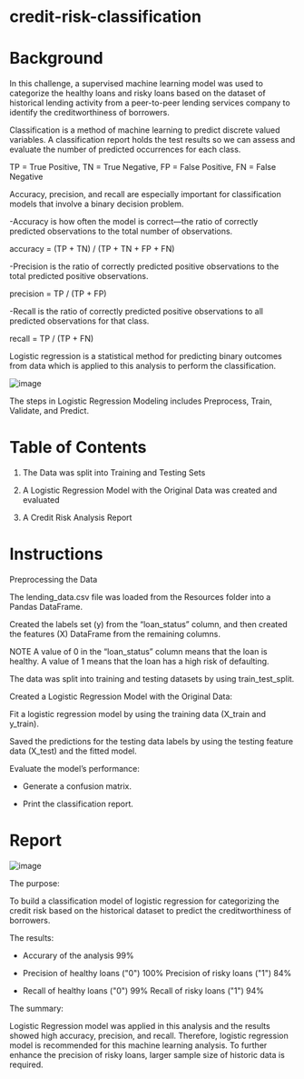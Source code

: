 # credit-risk-classification
# Background

In this challenge, a supervised machine learning model was used to categorize the healthy loans and risky loans based on the dataset of historical lending activity from a peer-to-peer lending services company to identify the creditworthiness of borrowers.

Classification is a method of machine learning to predict discrete valued variables. A classification report holds the test results so we can assess and evaluate the number of predicted occurrences for each class.

TP = True Positive, 
TN = True Negative, 
FP = False Positive, 
FN = False Negative

Accuracy, precision, and recall are especially important for classification models that involve a binary decision problem.

-Accuracy is how often the model is correct—the ratio of correctly predicted observations to the total number of observations.

accuracy = (TP + TN) / (TP + TN + FP + FN)

-Precision is the ratio of correctly predicted positive observations to the total predicted positive observations.

precision = TP / (TP + FP)

-Recall is the ratio of correctly predicted positive observations to all predicted observations for that class.

recall = TP / (TP + FN)

Logistic regression is a statistical method for predicting binary outcomes from data which is applied to this analysis to perform the classification. 

![image](https://github.com/user-attachments/assets/a73ac3ae-59e2-44f6-b849-f0fee4e7c8b9)

The steps in Logistic Regression Modeling includes Preprocess, Train, Validate, and Predict.

# Table of Contents

1. The Data was split into Training and Testing Sets

2. A Logistic Regression Model with the Original Data was created and evaluated

3. A Credit Risk Analysis Report

# Instructions

Preprocessing the Data

The lending_data.csv file was loaded from the Resources folder into a Pandas DataFrame.

Created the labels set (y) from the “loan_status” column, and then created the features (X) DataFrame from the remaining columns.

NOTE
A value of 0 in the “loan_status” column means that the loan is healthy. A value of 1 means that the loan has a high risk of defaulting.

The data was split into training and testing datasets by using train_test_split.

Created a Logistic Regression Model with the Original Data:

Fit a logistic regression model by using the training data (X_train and y_train).

Saved the predictions for the testing data labels by using the testing feature data (X_test) and the fitted model.

Evaluate the model’s performance:

- Generate a confusion matrix.

- Print the classification report.

# Report

![image](https://github.com/user-attachments/assets/a942c134-fc43-409f-b81e-59fe16f3c54f)

The purpose: 

To build a classification model of logistic regression for categorizing the credit risk based on the historical dataset to predict the creditworthiness of borrowers.

The results: 

* Accurary of the analysis 99%

* Precision of healthy loans ("0") 100%
  Precision of risky loans ("1") 84%

* Recall of healthy loans ("0") 99%
  Recall of risky loans ("1") 94%
 
The summary: 

Logistic Regression model was applied in this analysis and the results showed high accuracy, precision, and recall. Therefore, logistic regression model is recommended for this machine learning analysis. To further enhance the precision of risky loans, larger sample size of historic data is required. 

